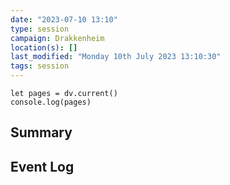 ```yaml
---
date: "2023-07-10 13:10"
type: session
campaign: Drakkenheim
location(s): []
last_modified: "Monday 10th July 2023 13:10:30"
tags: session
---
```


```dataviewjs
let pages = dv.current()
console.log(pages)
```


## Summary

## Event Log




